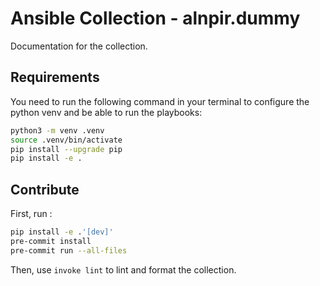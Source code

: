 # Ansible Collection - alnpir.dummy

Documentation for the collection.

## Requirements

You need to run the following command in your terminal to configure the python venv and be able to run the playbooks:

```bash
python3 -m venv .venv
source .venv/bin/activate
pip install --upgrade pip
pip install -e .
```

## Contribute

First, run :

```bash
pip install -e .'[dev]'
pre-commit install
pre-commit run --all-files
```

Then, use `invoke lint` to lint and format the collection.
